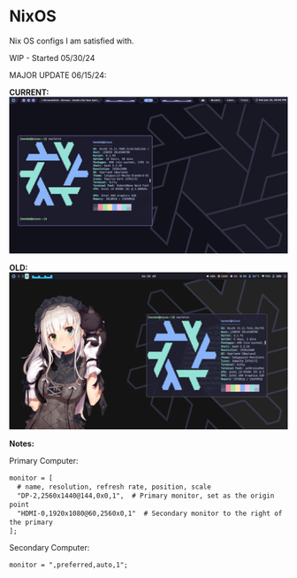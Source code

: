 # NixOS
Nix OS configs I am satisfied with.

WIP - Started 05/30/24

MAJOR UPDATE 06/15/24: 

**CURRENT:**
![Example Image](https://github.com/Kclamberth/NixOS/blob/main/assets/nix2-1.png)

**OLD:**
![Example Image](https://github.com/Kclamberth/NixOS/blob/main/assets/nix1.png)

**Notes:**

Primary Computer:
```
monitor = [
  # name, resolution, refresh rate, position, scale
  "DP-2,2560x1440@144,0x0,1",  # Primary monitor, set as the origin point
  "HDMI-0,1920x1080@60,2560x0,1"  # Secondary monitor to the right of the primary
];
```
Secondary Computer:
```
monitor = ",preferred,auto,1";
```

